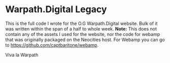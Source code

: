 # Warpath.Digital Legacy
This is the full code I wrote for the O.G Warpath.Digital website. Bulk of it was written within the span of a half to whole week. **Note:** This does not contain any of the assets I used for the website, nor the code for webamp that was originally packaged on the Neocities host. For Webamp you can go to https://github.com/captbaritone/webamp.

Viva la Warpath